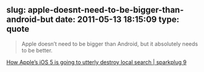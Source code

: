 slug: apple-doesnt-need-to-be-bigger-than-android-but
date: 2011-05-13 18:15:09
type: quote
---

> Apple doesn’t need to be bigger than Android, but it absolutely needs to be better.

[How Apple’s iOS 5 is going to utterly destroy local search | sparkplug 9](http://sparkplug9.com/how-apples-ios-5-is-going-to-utterly-reinvent-local-mobile-search/)
